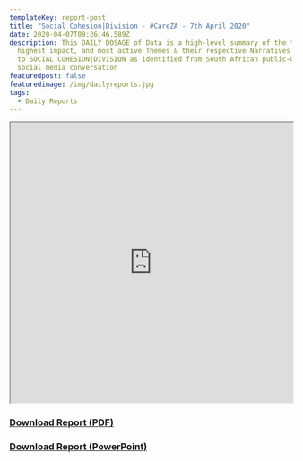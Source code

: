 ```yaml
---
templateKey: report-post
title: "Social Cohesion|Division - #CareZA - 7th April 2020"
date: 2020-04-07T09:26:46.589Z
description: This DAILY DOSAGE of Data is a high-level summary of the trending,
  highest impact, and most active Themes & their respective Narratives related
  to SOCIAL COHESION|DIVISION as identified from South African public-domain
  social media conversation
featuredpost: false
featuredimage: /img/dailyreports.jpg
tags:
  - Daily Reports
---
```

<iframe src="https://drive.google.com/file/d/119r2Vt7lIOJ4_OZ7aBeYWsmFTP7kXv8R/preview" width="100%" height="500"></iframe>
<a href="https://drive.google.com/u/0/uc?id=119r2Vt7lIOJ4_OZ7aBeYWsmFTP7kXv8R&export=download"><strong><h3>Download Report (PDF)</h3></strong></a>
<a href="https://docs.google.com/presentation/d/1J0dVvRLiX3ixchy0rETCiagoKc-EY5tDKYXuFQCLNuc/edit?usp=sharing"><strong><h3>Download Report (PowerPoint)</h3></strong></a>